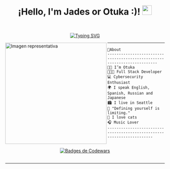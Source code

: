 <h1 align="center">
¡Hello, I'm Jades or Otuka :)!
  <img src="https://media.giphy.com/media/hvRJCLFzcasrR4ia7z/giphy.gif" width="30"></h1>

<br/>

<!-- Typing SVG by DenverCoder1 - https://github.com/DenverCoder1/readme-typing-svg -->
<p align="center">
  <a href="https://git.io/typing-svg"><img src="https://readme-typing-svg.demolab.com?font=Fira+Code&size=25&duration=4940&pause=1000&color=055bfa&center=true&width=435&lines=Cybersecurity+engineer;Full+stack+developer;Coffee+addict;Music+lover;0tukaa on ig" alt="Typing SVG" /></a>
</p>

<img align="left" src="https://i.pinimg.com/736x/32/08/fc/3208fc0892963f8226828824ddc905b3.jpg" alt="Imagen representativa" width="320" />
<hr>

```JS
🌱About
------------------------------------------------------------------------
👧🏽 I’m Otuka
👩🏽‍💻 Full Stack Developer
💻 Cybersecurity Enthusiast
🌍 I speak English, Spanish, Russian and Japanese
🏙️ I live in Seattle
🧩 "Defining yourself is limiting."
🐾 I love cats
🎧 Music Lover
----------------------------------------------------------------------
 
```
<div align="center">
  <a target="_blank" href="https://www.codewars.com/users/0tukaa">
    <img src="https://www.codewars.com/users/0tukaa/badges/large" alt="Badges de Codewars" />
  </a>
</div>
&nbsp;

<hr>
 
